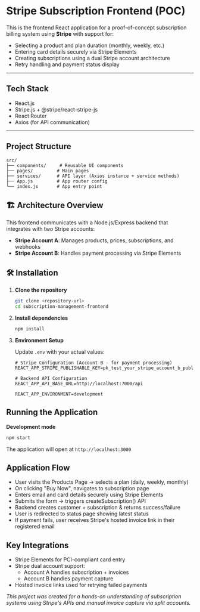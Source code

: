 # Stripe Subscription Frontend (POC)

This is the frontend React application for a proof-of-concept subscription billing system using **Stripe** with support for:

- Selecting a product and plan duration (monthly, weekly, etc.)
- Entering card details securely via Stripe Elements
- Creating subscriptions using a dual Stripe account architecture
- Retry handling and payment status display
---

## Tech Stack

- React.js
- Stripe.js + @stripe/react-stripe-js
- React Router
- Axios (for API communication)
---

## Project Structure

```
src/
├── components/     # Reusable UI components
├── pages/         # Main pages
├── services/      # API layer (Axios instance + service methods)
├── App.js         # App router config
└── index.js       # App entry point
```

## 🏗️ Architecture Overview

This frontend communicates with a Node.js/Express backend that integrates with two Stripe accounts:

- **Stripe Account A**: Manages products, prices, subscriptions, and webhooks
- **Stripe Account B**: Handles payment processing via Stripe Elements


## 🛠️ Installation

1. **Clone the repository**
   ```bash
   git clone <repository-url>
   cd subscription-management-frontend
   ```

2. **Install dependencies**
   ```bash
   npm install
   ```

3. **Environment Setup**
   
   Update `.env` with your actual values:
   ```env
   # Stripe Configuration (Account B - for payment processing)
   REACT_APP_STRIPE_PUBLISHABLE_KEY=pk_test_your_stripe_account_b_publishable_key_here
   
   # Backend API Configuration
   REACT_APP_API_BASE_URL=http://localhost:7000/api
   
   REACT_APP_ENVIRONMENT=development
   ```

## Running the Application

 **Development mode**
   ```bash
   npm start
   ```
   The application will open at `http://localhost:3000`


## Application Flow
- User visits the Products Page → selects a plan (daily, weekly, monthly)
- On clicking "Buy Now", navigates to subscription page
- Enters email and card details securely using Stripe Elements
- Submits the form → triggers createSubscription() API
- Backend creates customer + subscription & returns success/failure
- User is redirected to status page showing latest status
- If payment fails, user receives Stripe's hosted invoice link in their registered email

## Key Integrations
- Stripe Elements for PCI-compliant card entry
- Stripe dual account support:
   - Account A handles subscription + invoices
   - Account B handles payment capture
- Hosted invoice links used for retrying failed payments

*This project was created for a hands-on understanding of subscription systems using Stripe's APIs and manual invoice capture via split accounts.*